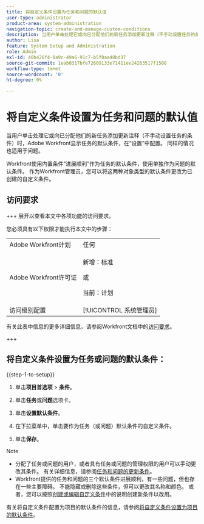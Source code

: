 ```yaml
---
title: 将自定义条件设置为任务和问题的默认值
user-type: administrator
product-area: system-administration
navigation-topic: create-and-manage-custom-conditions
description: 当用户单击处理它或向已分配他们的新任务添加更新注释（不手动设置任务的条件）时，Adobe Workfront显示任务的默认条件，在“设置”中配置。 同样的情况也适用于问题。
author: Lisa
feature: System Setup and Administration
role: Admin
exl-id: 40b426f4-0a9c-49a6-91c7-b5f8aa48bd37
source-git-commit: 1eab0317bfe72609133e71411ee24263517f1508
workflow-type: tm+mt
source-wordcount: '0'
ht-degree: 0%

---
```


# 将自定义条件设置为任务和问题的默认值

当用户单击处理它或向已分配他们的新任务添加更新注释（不手动设置任务的条件）时，Adobe Workfront显示任务的默认条件，在“设置”中配置。 同样的情况也适用于问题。

Workfront使用内置条件“进展顺利”作为任务的默认条件，使用单独作为问题的默认条件。 作为Workfront管理员，您可以将这两种对象类型的默认条件更改为已创建的自定义条件。

## 访问要求

+++ 展开以查看本文中各项功能的访问要求。

您必须具有以下权限才能执行本文中的步骤：

<table style="table-layout:auto"> 
 <col> 
 <col> 
 <tbody> 
  <tr> 
   <td role="rowheader">Adobe Workfront计划</td> 
   <td>任何</td> 
  </tr> 
  <tr> 
  <tr> 
   <td role="rowheader">Adobe Workfront许可证</td> 
   <td><p>新增：标准</p>
       <p>或</p>
       <p>当前：计划</p></td>
  </tr> 
  </tr> 
  <tr> 
   <td role="rowheader">访问级别配置</td> 
   <td>[!UICONTROL 系统管理员]</td>
  </tr> 
 </tbody> 
</table>

有关此表中信息的更多详细信息，请参阅Workfront文档中的[访问要求](/help/quicksilver/administration-and-setup/add-users/access-levels-and-object-permissions/access-level-requirements-in-documentation.md)。

+++

## 将自定义条件设置为任务或问题的默认条件：

{{step-1-to-setup}}

1. 单击&#x200B;**项目首选项** > **条件**。

1. 单击&#x200B;**任务**&#x200B;或&#x200B;**问题**&#x200B;选项卡。

1. 单击&#x200B;**设置默认条件**。
1. 在下拉菜单中，单击要作为任务（或问题）默认条件的自定义条件。
1. 单击&#x200B;**保存**。

>[!NOTE]
>
>* 分配了任务或问题的用户，或者具有任务或问题的管理权限的用户可以手动更改其条件。 有关详细信息，请参阅[任务和问题的更新条件](../../../manage-work/projects/updating-work-in-a-project/update-condition-for-tasks-and-issues.md)。
>* Workfront提供的任务和问题的三个默认条件进展顺利，有一些问题，但也存在一些主要障碍。 不能隐藏或删除这些条件，但可以更改其名称和颜色。 或者，您可以按照[创建或编辑自定义条件](../../../administration-and-setup/customize-workfront/create-manage-custom-conditions/create-edit-custom-conditions.md)中的说明创建新条件以改用。

有关将自定义条件配置为项目的默认条件的信息，请参阅[将自定义条件设置为项目的默认条件](../../../administration-and-setup/customize-workfront/create-manage-custom-conditions/set-custom-condition-default-projects.md)。
